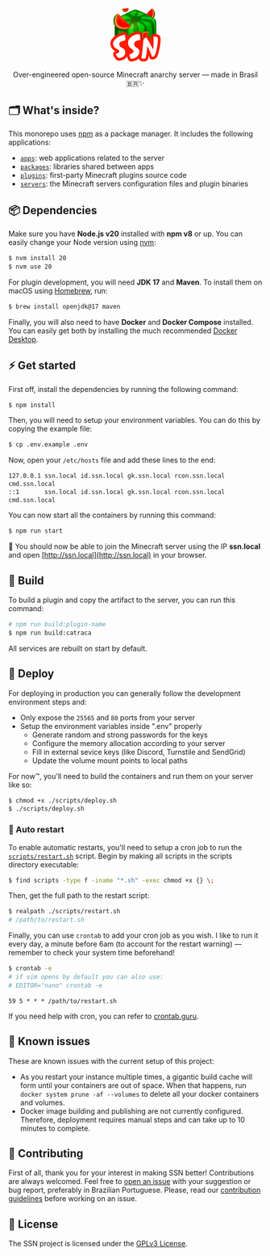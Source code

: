 <p align="center">
  <img src="./packages/ssnkit/assets/img/ssn-icon.png" width="100" />
</p>

<p align="center">
  Over-engineered open-source Minecraft anarchy server — made in Brasil 🇧🇷✨
</p>

## 🗂 What's inside?

This monorepo uses [npm](https://www.npmjs.com/) as a package manager. It includes the following applications:

- [`apps`](./apps): web applications related to the server
- [`packages`](./packages): libraries shared between apps
- [`plugins`](./plugins): first-party Minecraft plugins source code
- [`servers`](./servers): the Minecraft servers configuration files and plugin binaries

## 📦 Dependencies

Make sure you have **Node.js v20** installed with **npm v8** or up. You can easily change your Node version using [nvm](https://github.com/nvm-sh/nvm):

```sh
$ nvm install 20
$ nvm use 20
```

For plugin development, you will need **JDK 17** and **Maven**. To install them on macOS using [Homebrew](https://brew.sh), run:

```sh
$ brew install openjdk@17 maven
```

Finally, you will also need to have **Docker** and **Docker Compose** installed. You can easily get both by installing the much recommended [Docker Desktop](https://www.docker.com/products/docker-desktop).

## ⚡️ Get started

First off, install the dependencies by running the following command:

```sh
$ npm install
```

Then, you will need to setup your environment variables. You can do this by copying the example file:

```sh
$ cp .env.example .env
```

Now, open your `/etc/hosts` file and add these lines to the end:

```
127.0.0.1 ssn.local id.ssn.local gk.ssn.local rcon.ssn.local cmd.ssn.local
::1       ssn.local id.ssn.local gk.ssn.local rcon.ssn.local cmd.ssn.local
```

You can now start all the containers by running this command:

```sh
$ npm run start
```

🎉 You should now be able to join the Minecraft server using the IP **ssn.local** and open [http://ssn.local](http://ssn.local) in your browser.

## 🧰 Build

To build a plugin and copy the artifact to the server, you can run this command:

```sh
# npm run build:plugin-name
$ npm run build:catraca
```

All services are rebuilt on start by default.

## 🚀 Deploy

For deploying in production you can generally follow the development environment steps and:

- Only expose the `25565` and `80` ports from your server
- Setup the environment variables inside ".env" properly
  - Generate random and strong passwords for the keys
  - Configure the memory allocation according to your server
  - Fill in external sevice keys (like Discord, Turnstile and SendGrid)
  - Update the volume mount points to local paths

For now™, you'll need to build the containers and run them on your server like so:

```sh
$ chmod +x ./scripts/deploy.sh
$ ./scripts/deploy.sh
```

### 🔄 Auto restart

To enable automatic restarts, you'll need to setup a cron job to run the [`scripts/restart.sh`](./scripts/restart.sh) script. Begin by making all scripts in the scripts directory executable:

```sh
$ find scripts -type f -iname "*.sh" -exec chmod +x {} \;
```

Then, get the full path to the restart script:

```sh
$ realpath ./scripts/restart.sh
# /path/to/restart.sh
```

Finally, you can use `crontab` to add your cron job as you wish. I like to run it every day, a minute before 6am (to account for the restart warning) — remember to check your system time beforehand!

```sh
$ crontab -e
# if vim opens by default you can also use:
# EDITOR="nano" crontab -e
```

```
59 5 * * * /path/to/restart.sh
```

If you need help with cron, you can refer to [crontab.guru](https://crontab.guru).

## 🤒 Known issues

These are known issues with the current setup of this project:

- As you restart your instance multiple times, a gigantic build cache will form until your containers are out of space. When that happens, run `docker system prune -af --volumes` to delete all your docker containers and volumes.
- Docker image building and publishing are not currently configured. Therefore, deployment requires manual steps and can take up to 10 minutes to complete.

## 🤝 Contributing

First of all, thank you for your interest in making SSN better! Contributions are always welcomed. Feel free to [open an issue](https://github.com/doceazedo/ssn/issues) with your suggestion or bug report, preferably in Brazilian Portuguese. Please, read our [contribution guidelines](CONTRIBUTING.md) before working on an issue.

## 📝 License

The SSN project is licensed under the [GPLv3 License](LICENSE).
